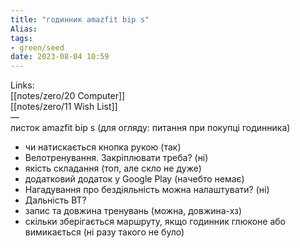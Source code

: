 ```yaml
---
title: "годинник amazfit bip s"
Alias: 
tags:
- green/seed
date: 2023-08-04 10:59
---
```

Links:  
[[notes/zero/20 Computer]]  
[[notes/zero/11 Wish List]]  
—  
листок amazfit bip s (для огляду: питання при покупці годинника)
- чи натискається кнопка рукою (так)
- Велотренування. Закріплювати треба? (ні)
- якість складання (топ, але скло не дуже)
- додатковий додаток у Google Play (начебто немає)
- Нагадування про бездіяльність можна налаштувати? (ні)
- Дальність ВТ?
- запис та довжина тренувань (можна, довжина-хз)
- скільки зберігається маршруту, якщо годинник глюконе або вимикається (ні разу такого не було)


